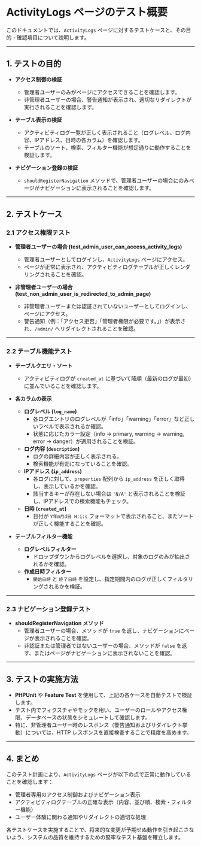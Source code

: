 # ActivityLogs ページのテスト概要

このドキュメントでは、`ActivityLogs` ページに対するテストケースと、その目的・確認項目について説明します。

---

## 1. テストの目的

- **アクセス制御の検証**  
  - 管理者ユーザーのみがページにアクセスできることを確認します。
  - 非管理者ユーザーの場合、警告通知が表示され、適切なリダイレクトが実行されることを確認します。

- **テーブル表示の検証**  
  - アクティビティログ一覧が正しく表示されること（ログレベル、ログ内容、IPアドレス、日時の各カラム）を確認します。
  - テーブルのソート、検索、フィルター機能が想定通りに動作することを検証します。

- **ナビゲーション登録の検証**  
  - `shouldRegisterNavigation` メソッドで、管理者ユーザーの場合にのみページがナビゲーションに表示されることを確認します。

---

## 2. テストケース

### 2.1 アクセス権限テスト

- **管理者ユーザーの場合 (test_admin_user_can_access_activity_logs)**  
  - 管理者ユーザーとしてログインし、`ActivityLogs` ページにアクセス。  
  - ページが正常に表示され、アクティビティログテーブルが正しくレンダリングされることを確認。

- **非管理者ユーザーの場合 (test_non_admin_user_is_redirected_to_admin_page)**  
  - 非管理者ユーザーまたは認証されていないユーザーとしてログインし、ページにアクセス。  
  - 警告通知（例：「アクセス拒否」「管理者権限が必要です。」）が表示され、`/admin/` へリダイレクトされることを確認。

---

### 2.2 テーブル機能テスト

- **テーブルクエリ・ソート**  
  - アクティビティログが `created_at` に基づいて降順（最新のログが最初）に並んでいることを確認します。

- **各カラムの表示**  
  - **ログレベル (`log_name`)**  
    - 各ログエントリのログレベルが「info」「warning」「error」など正しいラベルで表示されるか確認。  
    - 状態に応じたカラー設定（info → primary, warning → warning, error → danger）が適用されることを検証。  
  - **ログ内容 (`description`)**  
    - ログの詳細内容が正しく表示される。  
    - 検索機能が有効になっていることを確認。
  - **IPアドレス (`ip_address`)**  
    - 各ログに対して、`properties` 配列から `ip_address` を正しく取得し、表示しているかを確認。  
    - 該当するキーが存在しない場合は `'N/A'` と表示されることを検証し、IPアドレスでの検索機能もチェック。
  - **日時 (`created_at`)**  
    - 日付が `Y年m月d日 H:i:s` フォーマットで表示されること、またソートが正しく機能することを確認。

- **テーブルフィルター機能**  
  - **ログレベルフィルター**  
    - ドロップダウンからログレベルを選択し、対象のログのみが抽出されるかを確認。
  - **作成日時フィルター**  
    - `開始日時` と `終了日時` を設定し、指定期間内のログが正しくフィルタリングされるかを検証。

---

### 2.3 ナビゲーション登録テスト

- **shouldRegisterNavigation メソッド**  
  - 管理者ユーザーの場合、メソッドが `true` を返し、ナビゲーションにページが表示されることを確認。  
  - 非認証または管理者ではないユーザーの場合、メソッドが `false` を返す、またはページがナビゲーションに表示されないことを確認。

---

## 3. テストの実施方法

- **PHPUnit** や **Feature Test** を使用して、上記の各ケースを自動テストで検証します。  
- テスト内でフィクスチャやモックを用い、ユーザーのロールやアクセス権限、データベースの状態をシミュレートして確認します。
- 特に、非管理者ユーザー時のレスポンス（警告通知およびリダイレクト挙動）については、HTTP レスポンスを直接検査することで精度を高めます。

---

## 4. まとめ

このテスト計画により、`ActivityLogs` ページが以下の点で正常に動作していることを確認します：

- 管理者専用のアクセス制御およびナビゲーション表示
- アクティビティログテーブルの正確な表示（内容、並び順、検索・フィルター機能）
- ユーザー体験に関わる通知やリダイレクトの適切な処理

各テストケースを実施することで、将来的な変更が予期せぬ動作を引き起こさないよう、システムの品質を維持するための堅牢なテスト基盤を確立します。
